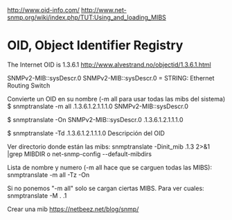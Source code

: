 http://www.oid-info.com/
http://www.net-snmp.org/wiki/index.php/TUT:Using_and_loading_MIBS


# OID, Object Identifier Registry

The Internet OID is 1.3.6.1
http://www.alvestrand.no/objectid/1.3.6.1.html

SNMPv2-MIB::sysDescr.0
SNMPv2-MIB::sysDescr.0 = STRING: Ethernet Routing Switch

Convierte un OID en su nombre (-m all para usar todas las mibs del sistema)
$ snmptranslate -m all .1.3.6.1.2.1.1.1.0
SNMPv2-MIB::sysDescr.0

$ snmptranslate -On SNMPv2-MIB::sysDescr.0
.1.3.6.1.2.1.1.1.0

$ snmptranslate -Td .1.3.6.1.2.1.1.1.0
Descripción del OID

Ver directorio donde están las mibs:
snmptranslate -Dinit_mib .1.3 2>&1 |grep MIBDIR
o
net-snmp-config --default-mibdirs


Lista de nombre y numero (-m all hace que se carguen todas las MIBS):
snmptranslate -m all -Tz -On

Si no ponemos "-m all" solo se cargan ciertas MIBS.
Para ver cuales: snmptranslate -M . .1



Crear una mib
https://netbeez.net/blog/snmp/
